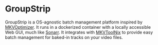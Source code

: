 # GroupStrip
 
GroupStrip is a OS-agnostic batch management platform inspired by [MKVOptimizer](https://www.videohelp.com/software/MKV-Optimizer). It runs in a dockerized container with a locally accessible Web GUI, much like [Sonarr](https://github.com/Sonarr/Sonarr). It integrates with [MKVToolNix](https://mkvtoolnix.download) to provide easy batch management for baked-in tracks on your video files.
